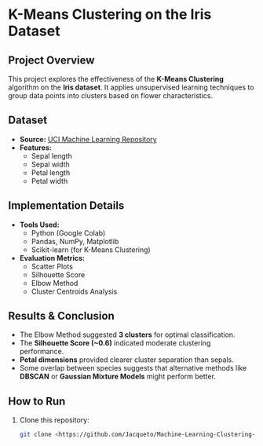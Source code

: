 # K-Means Clustering on the Iris Dataset

## Project Overview
This project explores the effectiveness of the **K-Means Clustering** algorithm on the **Iris dataset**. It applies unsupervised learning techniques to group data points into clusters based on flower characteristics.

## Dataset
- **Source:** [UCI Machine Learning Repository](https://archive.ics.uci.edu/ml/machine-learning-databases/iris/iris.data)
- **Features:**
  - Sepal length
  - Sepal width
  - Petal length
  - Petal width

## Implementation Details
- **Tools Used:**
  - Python (Google Colab)
  - Pandas, NumPy, Matplotlib
  - Scikit-learn (for K-Means Clustering)
- **Evaluation Metrics:**
  - Scatter Plots
  - Silhouette Score
  - Elbow Method
  - Cluster Centroids Analysis

## Results & Conclusion
- The Elbow Method suggested **3 clusters** for optimal classification.
- The **Silhouette Score (~0.6)** indicated moderate clustering performance.
- **Petal dimensions** provided clearer cluster separation than sepals.
- Some overlap between species suggests that alternative methods like **DBSCAN** or **Gaussian Mixture Models** might perform better.

## How to Run
1. Clone this repository:
   ```sh
   git clone <https://github.com/Jacqueto/Machine-Learning-Clustering-Iris-Dataset-Approach>
